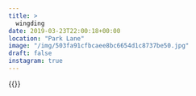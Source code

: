 ```yaml
---
title: >
  wingding
date: 2019-03-23T22:00:18+00:00
location: "Park Lane"
image: "/img/503fa91cfbcaee8bc6654d1c8737be50.jpg"
draft: false
instagram: true
---
```


{{<photo src="/img/503fa91cfbcaee8bc6654d1c8737be50.jpg">}}
